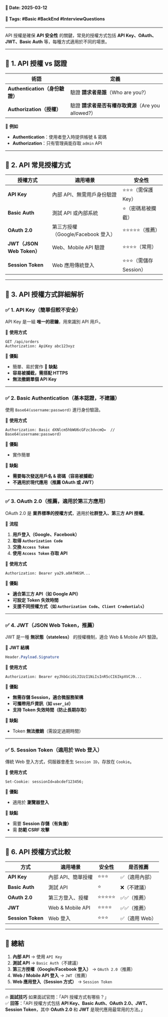 #### 📅 **Date**: 2025-03-12

#### 🔖 **Tags**: #Basic #BackEnd #InterviewQuestions

---

API 授權是確保 **API 安全性** 的關鍵，常見的授權方式包括 **API Key、OAuth、JWT、Basic Auth** 等，每種方式適用於不同的場景。

---

## **📍 1. API 授權 vs 認證**

|**術語**|**定義**|
|---|---|
|**Authentication（身份驗證）**|驗證 **請求者是誰**（Who are you?）|
|**Authorization（授權）**|驗證 **請求者是否有權存取資源**（Are you allowed?）|

📌 **例如**
- **Authentication**：使用者登入時提供帳號 & 密碼
- **Authorization**：只有管理員能存取 `admin` API

---

## **📍 2. API 常見授權方式**

|**授權方式**|**適用場景**|**安全性**|
|---|---|---|
|**API Key**|內部 API、無需用戶身份驗證|⭐⭐⭐（需保護 Key）|
|**Basic Auth**|測試 API 或內部系統|⭐（密碼易被攔截）|
|**OAuth 2.0**|第三方授權（Google/Facebook 登入）|⭐⭐⭐⭐⭐（推薦）|
|**JWT（JSON Web Token）**|Web、Mobile API 驗證|⭐⭐⭐⭐（常用）|
|**Session Token**|Web 應用傳統登入|⭐⭐⭐（需儲存 Session）|

---

## **📍 3. API 授權方式詳細解析**

### **✅ 1. API Key（簡單但較不安全）**

API Key 是一組 **唯一的密鑰**，用來識別 API 用戶。

📌 **使用方式**

```http
GET /api/orders 
Authorization: ApiKey abc123xyz
```

📌 **優點**
- 簡單、易於實作 📌 **缺點**
- **容易被攔截，需搭配 HTTPS**
- **無法撤銷單個 API Key**

---

### **✅ 2. Basic Authentication（基本認證，不建議）**

使用 `Base64(username:password)` 進行身份驗證。

📌 **使用方式**

```http
Authorization: Basic dXNlcm5hbWU6cGFzc3dvcmQ=  // Base64(username:password)
```

📌 **優點**
- 實作簡單 

📌 **缺點**
- **需要每次發送用戶名 & 密碼（容易被攔截）**
- **不適用於現代應用（推薦 OAuth 或 JWT）**

---

### **✅ 3. OAuth 2.0（推薦，適用於第三方應用）**

OAuth 2.0 是 **業界標準的授權方式**，適用於**社群登入、第三方 API 授權**。

📌 **流程** 
1. **用戶登入（Google、Facebook）**  
2. **取得 `Authorization Code`**  
3. **交換 `Access Token`**  
4. **使用 `Access Token` 存取 API**

📌 **使用方式**

```http
Authorization: Bearer ya29.a0AfH6SM...
```

📌 **優點**
- **適合第三方 API（如 Google API）**
- **可設定 Token 失效時間**
- **支援不同授權方式（如 `Authorization Code`、`Client Credentials`）**

---

### **✅ 4. JWT（JSON Web Token，推薦）**

JWT 是一種 **無狀態（stateless）** 的授權機制，適合 Web & Mobile API 驗證。

📌 **JWT 結構**

```css
Header.Payload.Signature
```

📌 **使用方式**

```http
Authorization: Bearer eyJhbGciOiJIUzI1NiIsInR5cCI6IkpXVCJ9...
```

📌 **優點**
- **無需存儲 Session，適合微服務架構**
- **可攜帶用戶資訊（如 `user_id`）**
- **支持 Token 失效時間（防止長期存取）** 

📌 **缺點**
- Token **無法撤銷**（需設定過期時間）

---

### **✅ 5. Session Token（適用於 Web 登入）**

傳統 Web 登入方式，伺服器會產生 `Session ID`，存放在 `Cookie`。

📌 **使用方式**

```http
Set-Cookie: sessionId=abcdef123456;
```

📌 **優點**
- 適用於 **瀏覽器登入** 
  
📌 **缺點**
- 需要 **Session 存儲（有負擔）**
- 需 **防範 CSRF 攻擊**

---

## **📌 6. API 授權方式比較**

|**方式**|**適用場景**|**安全性**|**是否推薦**|
|---|---|---|---|
|**API Key**|內部 API、簡單授權|⭐⭐⭐|✅（適用內部）|
|**Basic Auth**|測試 API|⭐|❌（不建議）|
|**OAuth 2.0**|第三方登入、授權|⭐⭐⭐⭐⭐|✅✅（推薦）|
|**JWT**|Web & Mobile API|⭐⭐⭐⭐|✅✅（推薦）|
|**Session Token**|Web 登入|⭐⭐⭐|✅（適用 Web）|

---

## **📌 總結**

1. **內部 API** → 使用 `API Key`  
2. **測試 API** → `Basic Auth`（不建議）  
3. **第三方授權（Google/Facebook 登入）** → `OAuth 2.0`（推薦）  
4. **Web / Mobile API 登入** → `JWT`（推薦）  
5. **Web 應用登入（Session 方式）** → `Session Token`

---

🔥 **面試技巧** 如果面試官問：「API 授權方式有哪些？」  
✅ **回答**：「API 授權方式包括 **API Key、Basic Auth、OAuth 2.0、JWT、Session Token**，其中 **OAuth 2.0** 和 **JWT** 是現代應用最常用的方法。」